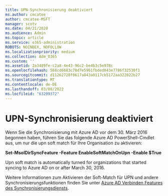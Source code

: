 ```yaml
---
title: UPN-Synchronisierung deaktiviert
ms.author: cmcatee
author: cmcatee-MSFT
manager: scotv
ms.date: 04/21/2020
ms.audience: Admin
ms.topic: article
ms.service: o365-administration
ROBOTS: NOINDEX, NOFOLLOW
ms.localizationpriority: medium
ms.collection: Adm_O365
ms.custom: ''
ms.assetid: 2a3489fe-c2a8-4e43-96c2-be4b3c5e978c
ms.openlocfilehash: 568cd6683c78d7e5961fbded043e7786f32530f1
ms.sourcegitcommit: d11262728f0617a843a0117cb5172aa322022b27
ms.translationtype: MT
ms.contentlocale: de-DE
ms.lasthandoff: 03/08/2022
ms.locfileid: "63209372"
---
```

# <a name="upn-sync-disabled"></a>UPN-Synchronisierung deaktiviert

Wenn Sie die Synchronisierung mit Azure AD vor dem 30. März 2016 begonnen haben, führen Sie das folgende Azure AD PowerShell-Cmdlet aus, um nur die upn soft match für Ihre Organisation zu aktivieren:
  
 **Set-MsolDirSyncFeature -Feature EnableSoftMatchOnUpn -Enable $True**
  
Upn soft match is automatically turned for organizations that started syncing to Azure AD on or after March 30, 2016.
  
Weitere Informationen zum Aktivieren der Soft-Match für UPN und andere Synchronisierungsfunktionen finden Sie unter [Azure AD Verbinden Features des Synchronisierungsdiensts](https://docs.microsoft.com/azure/active-directory/connect/active-directory-aadconnectsyncservice-features).
  

